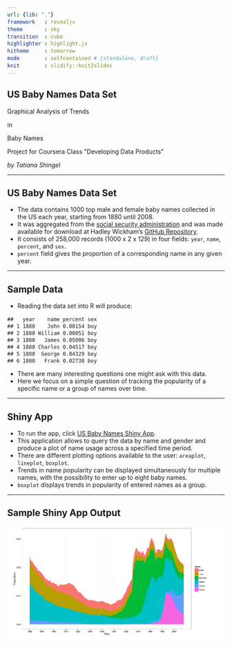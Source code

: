 ```yaml
---
url: {lib: "."}
framework   : revealjs 
theme       : sky
transition  : cube
highlighter : highlight.js
hitheme     : tomorrow      
mode        : selfcontained # {standalone, draft}
knit        : slidify::knit2slides  
--- 
```


## US Baby Names Data Set

Graphical Analysis of Trends

in 

Baby Names

Project for Coursera Class "Developing Data Products"

*by Tatiana Shingel*

--- 

##  US Baby Names Data Set

- The data contains 1000 top male and female baby names collected in the US each year, starting from 1880 until 2008.
- It was aggregated from the [social security administration](http://www.ssa.gov/OACT/babynames/) and was made available for download 
at Hadley Wickham’s [GitHub Repository](https://github.com/hadley/data-baby-names). 
- It consists of 258,000 records (1000 x 2 x 129) in four fields: `year`, `name`, `percent`, and `sex`.
- `percent` field gives the proportion of a corresponding name in any given year.

--- 

## Sample Data
- Reading the data set into R will produce: 


```
##   year    name percent sex
## 1 1880    John 0.08154 boy
## 2 1880 William 0.08051 boy
## 3 1880   James 0.05006 boy
## 4 1880 Charles 0.04517 boy
## 5 1880  George 0.04329 boy
## 6 1880   Frank 0.02738 boy
```

- There are many interesting questions one might ask with this data. 
- Here we focus on a simple question of tracking the popularity of a specific name or a group of names over time. 

--- 


## Shiny App
- To run the app, click [US Baby Names Shiny App](https://babynamesapp.shinyapps.io/Project/).    
- This application allows to query the data by name and gender and produce a plot of name usage across a specified time period.  
- There are different plotting options available to the user: `areaplot`, `lineplot`, `boxplot`.
- Trends in name popularity can be displayed simultaneously for multiple names, with the possibility to enter up to eight baby names. 
- `boxplot` displays trends in popularity of entered names as a group. 

--- 

## Sample Shiny App Output

<img src="assets/img/appout.jpg"  style="width: 750px;bottom: 60px;" />
